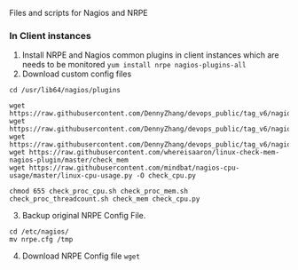 Files and scripts for Nagios and NRPE

### In Client instances

1. Install NRPE and Nagios common plugins in client instances which are needs to be monitored
`yum install nrpe nagios-plugins-all`
2. Download custom config files
```
cd /usr/lib64/nagios/plugins

wget https://raw.githubusercontent.com/DennyZhang/devops_public/tag_v6/nagios_plugins/check_proc_cpu/check_proc_cpu.sh
wget https://raw.githubusercontent.com/DennyZhang/devops_public/tag_v6/nagios_plugins/check_proc_mem/check_proc_mem.sh
wget https://raw.githubusercontent.com/DennyZhang/devops_public/tag_v6/nagios_plugins/check_proc_threadcount/check_proc_threadcount.sh
wget https://raw.githubusercontent.com/whereisaaron/linux-check-mem-nagios-plugin/master/check_mem
wget https://raw.githubusercontent.com/mindbat/nagios-cpu-usage/master/linux-cpu-usage.py -O check_cpu.py

chmod 655 check_proc_cpu.sh check_proc_mem.sh check_proc_threadcount.sh check_mem check_cpu.py
```
3. Backup original NRPE Config File. 
```
cd /etc/nagios/
mv nrpe.cfg /tmp
```
4. Download NRPE Config file
`wget `
